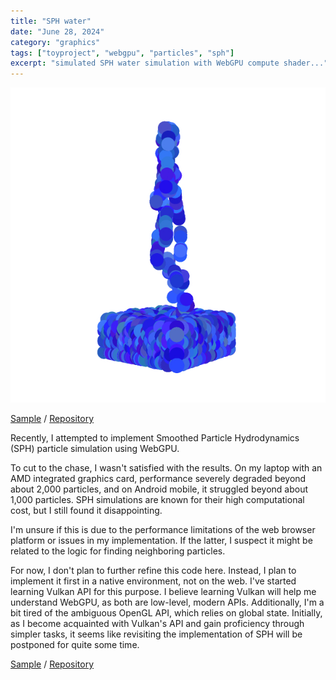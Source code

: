 ```yaml
---
title: "SPH water"
date: "June 28, 2024"
category: "graphics"
tags: ["toyproject", "webgpu", "particles", "sph"]
excerpt: "simulated SPH water simulation with WebGPU compute shader..."
---
```


<img src="/img/sph-water.jpg" class="post-pic">

[Sample](https://waynechoidev.github.io/n-body-problem/) / [Repository](https://github.com/waynechoidev/n-body-problem/)

Recently, I attempted to implement Smoothed Particle Hydrodynamics (SPH) particle simulation using WebGPU.

To cut to the chase, I wasn't satisfied with the results. On my laptop with an AMD integrated graphics card, performance severely degraded beyond about 2,000 particles, and on Android mobile, it struggled beyond about 1,000 particles. SPH simulations are known for their high computational cost, but I still found it disappointing.

I'm unsure if this is due to the performance limitations of the web browser platform or issues in my implementation. If the latter, I suspect it might be related to the logic for finding neighboring particles.

For now, I don't plan to further refine this code here. Instead, I plan to implement it first in a native environment, not on the web. I've started learning Vulkan API for this purpose. I believe learning Vulkan will help me understand WebGPU, as both are low-level, modern APIs. Additionally, I'm a bit tired of the ambiguous OpenGL API, which relies on global state. Initially, as I become acquainted with Vulkan's API and gain proficiency through simpler tasks, it seems like revisiting the implementation of SPH will be postponed for quite some time.

[Sample](https://waynechoidev.github.io/sph-water/) / [Repository](https://github.com/waynechoidev/sph-water)

